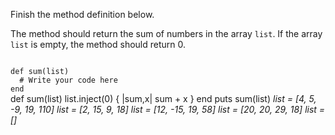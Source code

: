 Finish the method definition below.

The method should return the sum of numbers in the array `list`. If the array `list` is empty, the method should return 0.

<codeblock language="ruby" type="exercise" testMode="multipleInput">
<code>
def sum(list)
  # Write your code here
end
</code>

<solution>
def sum(list)
  list.inject(0) { |sum,x| sum + x }
end
</solution>

<testcases>
<caller>
puts sum(list)
</caller>
<testcase>
<i>
list = [4, 5, -9, 19, 110]
</i>
</testcase>
<testcase>
<i>
list = [2, 15, 9, 18]
</i>
</testcase>
<testcase>
<i>
list = [12, -15, 19, 58]
</i>
</testcase>
<testcase>
<i>
list = [20, 20, 29, 18]
</i>
</testcase>
<testcase>
<i>
list = []
</i>
</testcase>
</testcases>
</codeblock>
